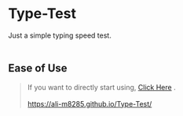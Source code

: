 # Type-Test
Just a simple typing speed test. 
<br><br>

## Ease of Use
> If you want to directly start using, [Click Here](https://ali-m8285.github.io/Type-Test/) . <br> <br>
> https://ali-m8285.github.io/Type-Test/
